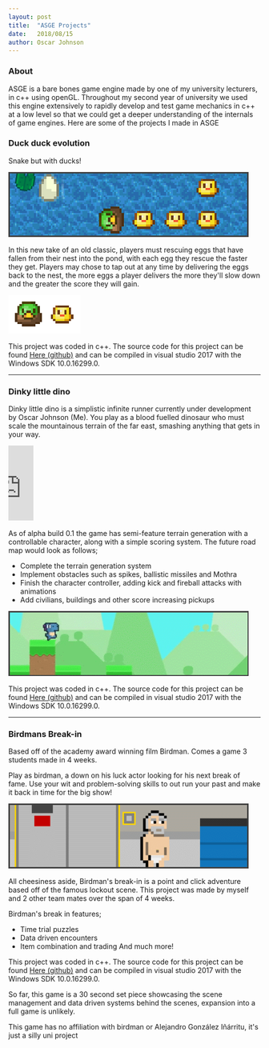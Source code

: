 ```yaml
---
layout: post
title:  "ASGE Projects"
date:   2018/08/15
author: Oscar Johnson
---
```

### About
ASGE is a bare bones game engine made by one of my university lecturers, in c++ using openGL.
Throughout my second year of university we used this engine extensively to rapidly develop and test game mechanics in c++
at a low level so that we could get a deeper understanding of the internals of game engines. Here are some of the projects I made in ASGE

### Duck duck evolution

Snake but with ducks!

<img src='images\duckduck.png'>

In this new take of an old classic, players must rescuing eggs that have fallen from their nest into the pond, with each egg they rescue the faster they get. Players may chose to tap out at any time by delivering the eggs back to the nest, the more eggs a player delivers the more they'll slow down and the greater the score they will gain.

<img src='images\duckduck2.png'>

This project was coded in c++. The source code for this project can be found [Here (github)](https://github.com/JohnnersUK/Duck-duck-evolution) and can be compiled in visual studio 2017 with the Windows SDK 10.0.16299.0.

---

### Dinky little dino

Dinky little dino is a simplistic infinite runner currently under development by Oscar Johnson (Me). You play as a blood fuelled dinosaur who must scale the mountainous terrain of the far east, smashing anything that gets in your way.

<iframe src='https://gfycat.com/ifr/InsecureCompassionateKinglet' frameborder='0' scrolling='no' width='10%' height='10%' allowfullscreen></iframe>

As of alpha build 0.1 the game has semi-feature terrain generation with a controllable character, along with a simple scoring system. The future road map would look as follows;

- Complete the terrain generation system
- Implement obstacles such as spikes, ballistic missiles and Mothra
- Finish the character controller, adding kick and fireball attacks with animations
- Add civilians, buildings and other score increasing pickups

<img src='images\dinkydino.png'>

This project was coded in c++. The source code for this project can be found [Here (github)](https://github.com/JohnnersUK/Dinky-Little-Dino) and can be compiled in visual studio 2017 with the Windows SDK 10.0.16299.0.

---

### Birdmans Break-in

Based off of the academy award winning film Birdman. Comes a game 3 students made in 4 weeks.

Play as birdman, a down on his luck actor looking for his next break of fame. Use your wit and problem-solving skills to out run your past and make it back in time for the big show!

<img src='images\birdman.png'>

All cheesiness aside, Birdman's break-in is a point and click adventure based off of the famous lockout scene. This project was made by myself and 2 other team mates over the span of 4 weeks.

Birdman's break in features;

- Time trial puzzles
- Data driven encounters
- Item combination and trading And much more!

This project was coded in c++. The source code for this project can be found [Here (github)](https://github.com/JohnnersUK/birdmans-break-in) and can be compiled in visual studio 2017 with the Windows SDK 10.0.16299.0.

So far, this game is a 30 second set piece showcasing the scene management and data driven systems behind the scenes, expansion into a full game is unlikely.

This game has no affiliation with birdman or Alejandro González Iñárritu, it's just a silly uni project


